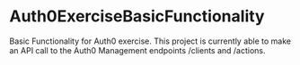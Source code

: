 # Auth0ExerciseBasicFunctionality
Basic Functionality for Auth0 exercise. This project is currently able to make an API call to the Auth0 Management endpoints /clients and /actions. 

